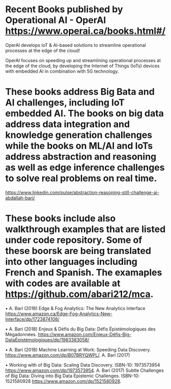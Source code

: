 # Recent Books published by Operational AI - OperAI https://www.operai.ca/books.html#/

​OperAI develops IoT & AI-based solutions to streamline operational processes at the edge of the cloud! 

​OperAI focuses on speeding up and streamlining operational ​processes at the edge of the cloud, by developing the Internet of Things (IoTs) devices with embedded AI in combination with 5G technology.

# These books address Big Bata and AI challenges, including IoT embedded AI. The books on big data address data integration and knowledge generation challenges while the books on ML/AI and IoTs address abstraction and reasoning as well as edge inference challenges to solve real problems on real time.
https://www.linkedin.com/pulse/abstraction-reasoning-still-challenge-ai-abdallah-bari/

# These books include also walkthrough examples that are listed under code repository. Some of these boorsk are being translated into other languages including French and Spanish. The examaples with codes are available at https://github.com/abari212/mca. 


•	A. Bari (2018) Edge & Fog Analytics: The New Analytics Interface https://www.amazon.ca/Edge-Fog-Analytics-New-Interface/dp/1723874108/

•	A. Bari (2018) Enjeux & Défis du Big Data: Défis Épistémologiques des Mégadonnées. https://www.amazon.com/Enjeux-Défis-Big-DataÉpistémologiques/dp/1983383058/

•	A. Bari (2018) Machine Learning at Work: Speeding Data Discovery. https://www.amazon.com/dp/B07BRYQWPL/. A. Bari (2017) 

•	Working with of Big Data: Scaling Data Discovery. ISBN-10: 1973573954 https://www.amazon.com/dp/1973573954. A. Bari (2017) Subtle Challenges of Big Data: Diving into Big Data Epistemic Challenges. ISBN-10: 1521580928 https://www.amazon.com/dp/1521580928. 

